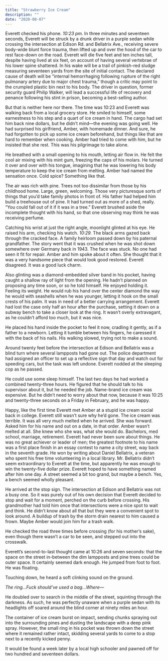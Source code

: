 ```yaml
---
title: "Strawberry Ice Cream"
description: ""
date: "2020-08-07"
---
```

Everett checked his phone. *10:23 pm.* In three minutes and seventeen seconds, Everett will be struck by a drunk driver in a purple sedan while crossing the intersection at Edison Rd. and Bellatrix Ave., receiving severe body-wide blunt force trauma, then lifted up and over the hood of the car to rest face-down on the road. Everett will die five feet and ten inches tall, despite having lived at six feet, on account of having several vertebrae of his lower spine shattered. In his wake will be a trail of pinkish-red sludge measuring seventeen yards from the site of initial contact. The declared cause of death will be “internal hemorrhaging following rupture of the right pulmonary artery due to major chest trauma,” though a critic may point to the crumpled plastic bin next to his body. The driver in question, former security guard Philip Walker, will lead a successful life of recovery and penance following his stint in prison, becoming a best-selling author.

But that is neither here nor there. The time was 10:23 and Everett was walking back from a local grocery store. He smiled to himself, some earnestness to his step and a quart of ice cream in hand. The cargo had set him back nine dollars, but he didn’t mind—the evening was going well. He had surprised his girlfriend, Amber, with homemade dinner. And sure, he had forgotten to pick up some ice cream beforehand, but things like that are hard to remember when cooking. Amber had tried to come with him, but he insisted that she rest. This was his pilgrimage to take alone.

He breathed with a small opening to his mouth, letting air flow in. He felt the cool air mixing with his mint gum, freezing the caps of his molars. He turned it over and over with his tongue, imagining that he was lowering his body temperature to keep the ice cream from melting. Amber had named the sensation once. Cold spice? Something like that.

The air was rich with pine. Trees not too dissimilar from those by his childhood home. Large, green, welcoming. Those very picturesque sorts of things that you’d take family photos in front of. His father had helped him build a treehouse out of pine. It had turned out as more of a shed, really. “You could fall out of it if it was in a tree.” Everett brushed aside the incomplete thought with his hand, so that one observing may think he was receiving perfume.

Catching his wrist at just the right angle, moonlight glinted at his eye. He raised his arm, checking his watch. *10:29.* The black arms gazed back through the cracked face. A family heirloom passed down by his paternal grandfather. The story went that it was crushed when he was shot down somewhere over Germany back in 1943. The face was stuck. No one had seen it fit for repair. Amber and him spoke about it often. She thought that it was a very handsome piece that would look good restored. Everett disagreed. It was a good luck charm.

Also glinting was a diamond-embedded silver band in his pocket, having caught a shallow ray of light from the opening. He hadn’t planned on proposing any time soon, or so he told himself. He enjoyed holding it. Feeling its weight. He would rub his hand over the center diamond the way he would with seashells when he was younger, letting it hook on the small crests of his palm. It was in need of a better carrying arrangement. Everett had lost the case only half an hour after the purchase, setting it down on a subway bench to take a closer look at the ring. It wasn’t overly extravagant, as he couldn’t afford too much, but it was nice.

He placed his hand inside the pocket to feel it now, cradling it gently, as if a father to a newborn. Letting it tumble between his fingers, he caressed it with the back of his nails. His walking slowed, trying not to make a sound.

Around twenty feet before the intersection at Edison and Bellatrix was a blind turn where several lampposts had gone out. The police department had assigned an officer to set up a reflective sign that day and watch out for speeding cars, but the task was left undone. Everett nodded at the sleeping cop as he passed.

He could use some sleep himself. The last two days he had worked a combined twenty-three hours. He figured that he should talk to his supervisor about it, but he needed the job. Name-brand ice cream was expensive. But he didn’t need to worry about that now, because it was 10:25 and twenty-three seconds on a Friday in February, and he was happy.

Happy, like the first time Everett met Amber at a stupid ice cream social back in college. Everett still wasn’t sure why he’d gone. The ice cream was terrible. It was all very much melted when he arrived. She was forward. Asked him for his name and out on a date, in that order. Amber wasn’t melted at all. She knew who she was, what she would do. Bachelors, med school, marriage, retirement.
Everett had never been sure about things. He was no great achiever or leader of men; the greatest footnote to his name was a first place finish in an essay contest to name a city street, way back in the seventh grade. He won by writing about Daniel Bellatrix, a veteran who spent his free time volunteering in a local library. Mr. Bellatrix didn’t seem extraordinary to Everett at the time, but apparently he was enough to win the twenty-five dollar prize. Everett hoped to have something named after him one day. A street seemed a bit too grand, but maybe a bench. Yes, a bench seemed wholly pleasant.

He arrived at the stop sign. The intersection at Edison and Bellatrix was not a busy one. So it was purely out of his own decision that Everett decided to stop and wait for a moment, perched on the curb before crossing. His grandmother had told him once that intersections were a nice spot to wait and think. He didn’t know about all that but they were a convenient spot to look around. A buildup of trash by the storm drain nearest to him caused a frown. Maybe Amber would join him for a trash walk.

He checked the road three times before crossing (for his mother’s sake), even though there wasn’t a car to be seen, and stepped out into the crosswalk.

Everett’s second-to-last thought came at 10:26 and seven seconds: that the space on the street in-between the dim lampposts and pine trees could be outer space. It certainly seemed dark enough. He jumped from foot to foot. He was floating.

Touching down, he heard a soft clinking sound on the ground.

*The ring…Fuck should’ve used a bag…Where—*

He doubled over to search in the middle of the street, squinting through the darkness. As such, he was perfectly unaware when a purple sedan with its headlights off soared around the blind corner at ninety miles an hour.

The container of ice cream burst on impact, sending chunks spraying out into the surrounding pines and dusting the landscape with a deep pink spray. However, the small ring in his pocket was thrown down the street where it remained rather intact, skidding several yards to come to a stop next to a recently kicked penny.

It would be found a week later by a local high schooler and pawned off for two hundred and seventeen dollars.


